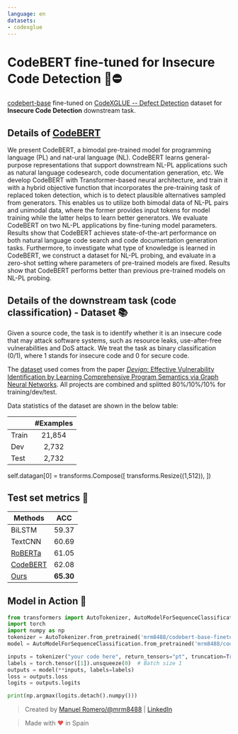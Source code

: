 ```yaml
---
language: en
datasets:
- codexglue
---
```


# CodeBERT fine-tuned for Insecure Code Detection 💾⛔


[codebert-base](https://huggingface.co/microsoft/codebert-base) fine-tuned on [CodeXGLUE -- Defect Detection](https://github.com/microsoft/CodeXGLUE/tree/main/Code-Code/Defect-detection) dataset for **Insecure Code Detection** downstream task.

## Details of [CodeBERT](https://arxiv.org/abs/2002.08155)

We present CodeBERT, a bimodal pre-trained model for programming language (PL) and nat-ural language (NL). CodeBERT learns general-purpose representations that support downstream NL-PL applications such as natural language codesearch, code documentation generation, etc. We develop CodeBERT with Transformer-based neural architecture, and train it with a hybrid objective function that incorporates the pre-training task of replaced token detection, which is to detect plausible alternatives sampled from generators. This enables us to utilize both bimodal data of NL-PL pairs and unimodal data, where the former provides input tokens for model training while the latter helps to learn better generators. We evaluate CodeBERT on two NL-PL applications by fine-tuning model parameters. Results show that CodeBERT achieves state-of-the-art performance on both natural language code search and code documentation generation tasks. Furthermore, to investigate what type of knowledge is learned in CodeBERT, we construct a dataset for NL-PL probing, and evaluate in a zero-shot setting where parameters of pre-trained models are fixed. Results show that CodeBERT performs better than previous pre-trained models on NL-PL probing.

## Details of the downstream task (code classification) - Dataset 📚

Given a source code, the task is to identify whether it is an insecure code that may attack software systems, such as resource leaks, use-after-free vulnerabilities and DoS attack.  We treat the task as binary classification (0/1), where 1 stands for insecure code and 0 for secure code.

The [dataset](https://github.com/microsoft/CodeXGLUE/tree/main/Code-Code/Defect-detection) used comes from the paper [*Devign*: Effective Vulnerability Identification by Learning Comprehensive Program Semantics via Graph Neural Networks](http://papers.nips.cc/paper/9209-devign-effective-vulnerability-identification-by-learning-comprehensive-program-semantics-via-graph-neural-networks.pdf). All projects are combined and splitted 80%/10%/10% for training/dev/test.

Data statistics of the dataset are shown in the below table:

|       | #Examples |
| ----- | :-------: |
| Train |  21,854   |
| Dev   |   2,732   |
| Test  |   2,732   |
self.datagan[0] = transforms.Compose([
            transforms.Resize((1,512)),
        ])
## Test set metrics 🧾

| Methods  |    ACC    |
| -------- | :-------: |
| BiLSTM   |   59.37   |
| TextCNN  |   60.69   |
| [RoBERTa](https://arxiv.org/pdf/1907.11692.pdf)  |   61.05   |
| [CodeBERT](https://arxiv.org/pdf/2002.08155.pdf) | 62.08 |
| [Ours](https://huggingface.co/mrm8488/codebert-base-finetuned-detect-insecure-code)  | **65.30** |


## Model in Action 🚀

```python
from transformers import AutoTokenizer, AutoModelForSequenceClassification
import torch
import numpy as np
tokenizer = AutoTokenizer.from_pretrained('mrm8488/codebert-base-finetuned-detect-insecure-code')
model = AutoModelForSequenceClassification.from_pretrained('mrm8488/codebert-base-finetuned-detect-insecure-code')

inputs = tokenizer("your code here", return_tensors="pt", truncation=True, padding='max_length')
labels = torch.tensor([1]).unsqueeze(0)  # Batch size 1
outputs = model(**inputs, labels=labels)
loss = outputs.loss
logits = outputs.logits

print(np.argmax(logits.detach().numpy()))
```

> Created by [Manuel Romero/@mrm8488](https://twitter.com/mrm8488) | [LinkedIn](https://www.linkedin.com/in/manuel-romero-cs/)

> Made with <span style="color: #e25555;">&hearts;</span> in Spain
